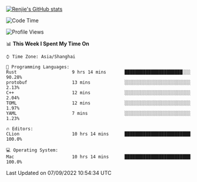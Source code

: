 [![Renjie's GitHub stats](https://github-readme-stats.vercel.app/api?username=liurenjie1024&show_icons=true&theme=chartreuse-dark)](https://github.com/anuraghazra/github-readme-stats)

<!--START_SECTION:waka-->
![Code Time](http://img.shields.io/badge/Code%20Time-147%20hrs%2029%20mins-blue)

![Profile Views](http://img.shields.io/badge/Profile%20Views-13-blue)

📊 **This Week I Spent My Time On** 

```text
⌚︎ Time Zone: Asia/Shanghai

💬 Programming Languages: 
Rust                     9 hrs 14 mins       ██████████████████████░░░   90.28% 
protobuf                 13 mins             ░░░░░░░░░░░░░░░░░░░░░░░░░   2.13% 
C++                      12 mins             ░░░░░░░░░░░░░░░░░░░░░░░░░   2.04% 
TOML                     12 mins             ░░░░░░░░░░░░░░░░░░░░░░░░░   1.97% 
YAML                     7 mins              ░░░░░░░░░░░░░░░░░░░░░░░░░   1.23%

🔥 Editors: 
CLion                    10 hrs 14 mins      █████████████████████████   100.0%

💻 Operating System: 
Mac                      10 hrs 14 mins      █████████████████████████   100.0%

```


 Last Updated on 07/09/2022 10:54:34 UTC
<!--END_SECTION:waka-->

